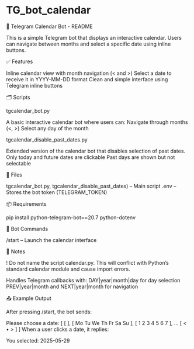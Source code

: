 # TG_bot_calendar

📅 Telegram Calendar Bot - README

This is a simple Telegram bot that displays an interactive calendar. Users can navigate between months and select a specific date using inline buttons.

✅ Features

Inline calendar view with month navigation (< and >) Select a date to receive it in YYYY-MM-DD format Clean and simple interface using Telegram inline buttons

🗂 Scripts

tgcalendar_bot.py

A basic interactive calendar bot where users can: Navigate through months (<, >) Select any day of the month

tgcalendar_disable_past_dates.py

Extended version of the calendar bot that disables selection of past dates. Only today and future dates are clickable Past days are shown but not selectable

📁 Files

tgcalendar_bot.py, tgcalendar_disable_past_dates) – Main script .env – Stores the bot token (TELEGRAM_TOKEN)

📦 Requirements

pip install python-telegram-bot==20.7 python-dotenv

🔧 Bot Commands

/start – Launch the calendar interface

📌 Notes

! Do not name the script calendar.py. This will conflict with Python’s standard calendar module and cause import errors.

Handles Telegram callbacks with: DAY|year|month|day for day selection PREV|year|month and NEXT|year|month for navigation

📤 Example Output

After pressing /start, the bot sends:

Please choose a date: [ [ ], [ Mo Tu We Th Fr Sa Su ], [ 1 2 3 4 5 6 7 ], ... [ < • > ] ] When a user clicks a date, it replies:

You selected: 2025-05-29
